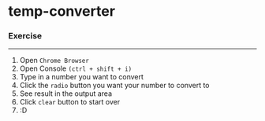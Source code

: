 # temp-converter

### Exercise
***
1. Open ```Chrome Browser```
2. Open Console ```(ctrl + shift + i)```
3. Type in a number you want to convert
4. Click the `radio` button you want your number to convert to
5. See result in the output area
6. Click `clear` button to start over
7. :D